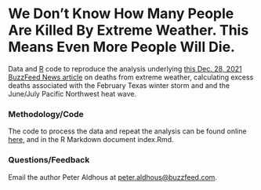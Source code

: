 # We Don’t Know How Many People Are Killed By Extreme Weather. This Means Even More People Will Die.

Data and [R](https://www.r-project.org/) code to reproduce the analysis underlying [this Dec. 28, 2021 BuzzFeed News article](https://www.buzzfeednews.com/article/peteraldhous/extreme-weather-climate-change-missing-deaths) on deaths from extreme weather, calculating excess deaths associated with the February Texas winter storm and and the June/July Pacific Northwest heat wave.

### Methodology/Code
The code to process the data and repeat the analysis can be found online [here](https://buzzfeednews.github.io/2021-12-extreme-weather-deaths/), and in the R Markdown document index.Rmd.

### Questions/Feedback
Email the author Peter Aldhous at peter.aldhous@buzzfeed.com.